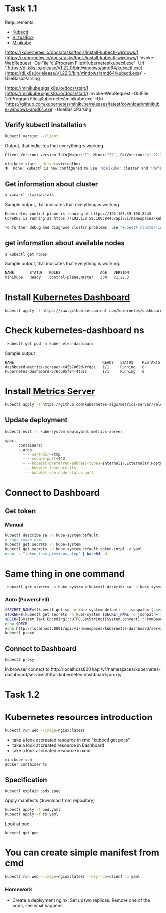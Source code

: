 # Task 1.1
Requirements:
- [Kubectl](https://kubernetes.io/docs/tasks/tools/install-kubectl/)
- [VirtualBox](https://www.virtualbox.org/wiki/Downloads)
- [Minikube](https://minikube.misigs.k8s.io/docs/start/)

[https://kubernetes.io/docs/tasks/tools/install-kubectl-windows/](https://kubernetes.io/docs/tasks/tools/install-kubectl-windows/)
Invoke-WebRequest -OutFile 'c:\Program Files\Kubernetes\kubectl.exe' -Uri '[https://dl.k8s.io/release/v1.22.0/bin/windows/amd64/kubectl.exe](https://dl.k8s.io/release/v1.22.0/bin/windows/amd64/kubectl.exe)' -UseBasicParsing

[https://minikube.sigs.k8s.io/docs/start/](https://minikube.sigs.k8s.io/docs/start/)
Invoke-WebRequest -OutFile 'c:\Program Files\Kubernetes\minikube.exe' -Uri 'https://github.com/kubernetes/minikube/releases/latest/download/minikube-windows-amd64.exe' -UseBasicParsing
## Verify kubectl installation
```bash
kubectl version --client
```
Output, that indicates that everything is working.
```bash
Client Version: version.Info{Major:"1", Minor:"22", GitVersion:"v1.22.3", GitCommit:"c92036820499fedefec0f847e2054d824aea6cd1", GitTreeState:"clean", BuildDate:"2021-10-27T18:41:28Z", GoVersion:"go1.16.9", Compiler:"gc", Platform:"windows/amd64"}
```

```bash
minikube start --driver=virtualbox
🏄  Done! kubectl is now configured to use "minikube" cluster and "default" namespace by default
```

## Get information about cluster
```bash
$ kubectl cluster-info
```
Sample output, that indicates that everything is working.
```bash
Kubernetes control plane is running at https://192.168.59.100:8443
CoreDNS is running at https://192.168.59.100:8443/api/v1/namespaces/kube-system/services/kube-dns:dns/proxy

To further debug and diagnose cluster problems, use 'kubectl cluster-info dump'
```
## get information about available nodes
```bash
$ kubectl get nodes
```
Sample output, that indicates that everything is working.
```bash
NAME       STATUS   ROLES                  AGE   VERSION
minikube   Ready    control-plane,master   33m   v1.22.3
```

# Install [Kubernetes Dashboard](https://kubernetes.io/docs/tasks/access-application-cluster/web-ui-dashboard/)
```bash
kubectl apply -f https://raw.githubusercontent.com/kubernetes/dashboard/v2.4.0/aio/deploy/recommended.yaml
```
# Check kubernetes-dashboard ns
```bash
 kubectl get pod -n kubernetes-dashboard
```
Sample output
```bash
NAME                                        READY   STATUS    RESTARTS   AGE
dashboard-metrics-scraper-c45b7869d-rfqqk   1/1     Running   0          66s
kubernetes-dashboard-576cb95f94-4t52z       1/1     Running   0          66s
```
# Install [Metrics Server](https://github.com/kubernetes-sigs/metrics-server#deployment)
```bash
kubectl apply -f https://github.com/kubernetes-sigs/metrics-server/releases/latest/download/components.yaml
```

## Update deployment
```bash
kubectl edit -n kube-system deployment metrics-server
```
```bash
spec:
      containers:
      - args:
        - --cert-dir=/tmp
        - --secure-port=443
        - --kubelet-preferred-address-types=InternalIP,ExternalIP,Hostname
        - --kubelet-insecure-tls
        - --kubelet-use-node-status-port
```

# Connect to Dashboard
## Get token
### Manual

```bash
kubectl describe sa -n kube-system default
# copy token name
kubectl get secrets -n kube-system
kubectl get secrets -n kube-system default-token-jntpl -o yaml
echo -n "token_from_previous_step" | base64 -d
```
# Same thing in one command
```bash
 kubectl get secrets -n kube-system $(kubectl describe sa -n kube-system default|grep Tokens|awk '{print $2}') -o yaml|grep -E "^[[:space:]]*token:"|awk '{print $2}'|base64 -d
```

### Auto (Powershell)
```bash
$SECRET_NAME=$(kubectl get sa -n kube-system default -o jsonpath='{.secrets[0].name}')
$TOKEN=$(kubectl get secrets -n kube-system $SECRET_NAME -o jsonpath='{.data.token}')
$DECR=[System.Text.Encoding]::UTF8.GetString([System.Convert]::FromBase64String("$TOKEN"))
echo $DECR
echo http://localhost:8001/api/v1/namespaces/kubernetes-dashboard/services/https:kubernetes-dashboard:/proxy/
kubectl proxy
```

## Connect to Dashboard
```bash
kubectl proxy
```
In browser connect to http://localhost:8001/api/v1/namespaces/kubernetes-dashboard/services/https:kubernetes-dashboard:/proxy/

# Task 1.2
# Kubernetes resources introduction
```bash
kubectl run web --image=nginx:latest
```
- take a look at created resource in cmd "kubectl get pods"
- take a look at created resource in Dashboard
- take a look at created resource in cmd
```bash
minikube ssh
docker container ls
```

## [Specification](https://kubernetes.io/docs/reference/generated/kubernetes-api/v1.18/)
```bash
kubectl explain pods.spec
```
Apply manifests (download from repository)
```bash
kubectl apply -f pod.yaml
kubectl apply -f rs.yaml
```
Look at pod
```bash
kubectl get pod
```
# You can create simple manifest from cmd
```bash
kubectl run web --image=nginx:latest --dry-run=client -o yaml
```
### Homework
* Create a deployment nginx. Set up two replicas. Remove one of the pods, see what happens.
